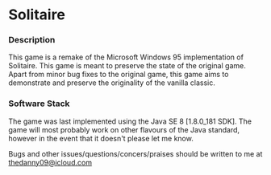 # Solitaire

### Description
This game is a remake of the Microsoft Windows 95 implementation of Solitaire. This game is meant to preserve the state of the original game. Apart from minor bug fixes to the original game, this game aims to demonstrate and preserve the originality of the vanilla classic.

### Software Stack
The game was last implemented using the Java SE 8 [1.8.0_181 SDK]. The game will most probably work on other flavours of the Java standard, however in the event that it doesn't please let me know.

Bugs and other issues/questions/concers/praises should be written to me at thedanny09@icloud.com
